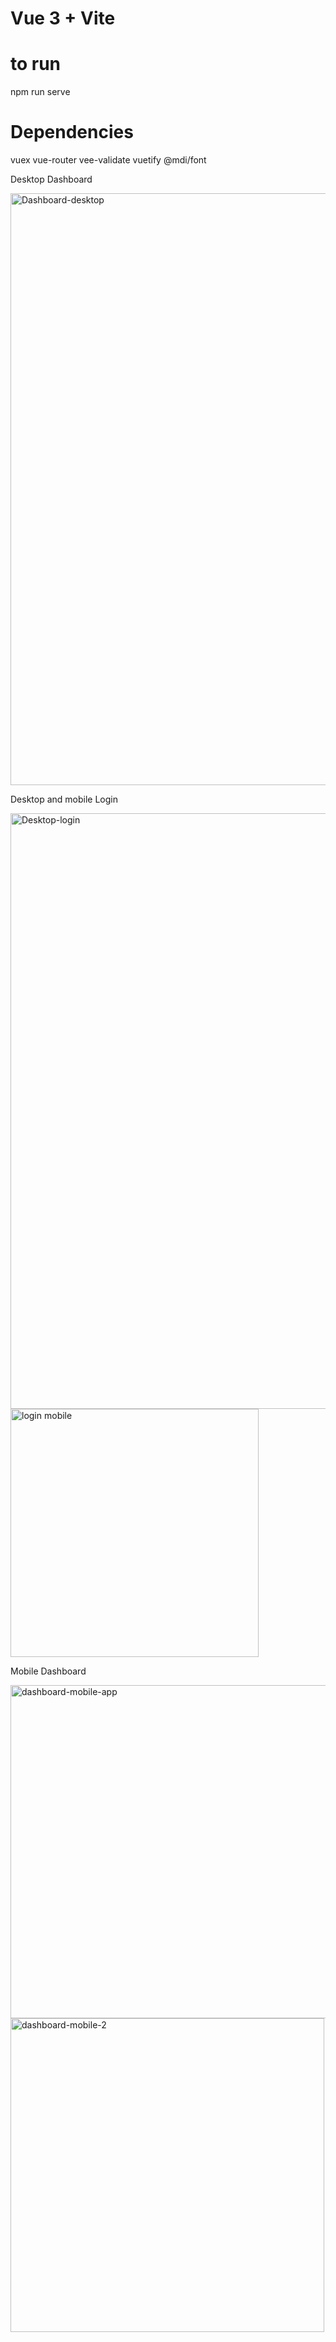 # Vue 3 + Vite

# to run
npm run serve

# Dependencies
vuex
vue-router
vee-validate
vuetify
@mdi/font

Desktop Dashboard

<img width="947" alt="Dashboard-desktop" src="https://github.com/user-attachments/assets/98ee6115-549d-4992-888d-aaeeea4f7660" />

Desktop and mobile Login

<img width="953" alt="Desktop-login" src="https://github.com/user-attachments/assets/a263f9b3-bc4b-4a48-8def-576adfabb980" />


<img width="397" alt="login mobile" src="https://github.com/user-attachments/assets/84220662-0bf8-4bb3-976e-277c077ed81a" />


Mobile Dashboard


<img width="533" alt="dashboard-mobile-app" src="https://github.com/user-attachments/assets/62f52e0b-0c75-44b6-bd14-fceda062763d" />


<img width="502" alt="dashboard-mobile-2" src="https://github.com/user-attachments/assets/741f21e3-c326-410b-8b25-3b264128cf67" />

